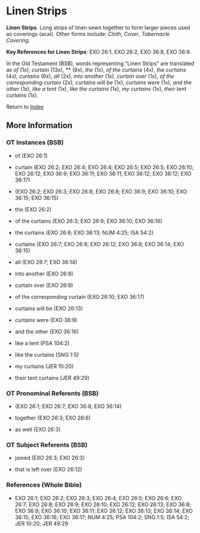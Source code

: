 # Linen Strips
**Linen Strips**. 
Long strips of linen sewn together to form larger pieces used as coverings (acai). 
Other forms include: 
*Cloth*, *Cover*, *Tabernacle Covering*. 


**Key References for Linen Strips**: 
EXO 26:1, EXO 26:2, EXO 36:8, EXO 36:9. 


In the Old Testament (BSB), words representing “Linen Strips” are translated as 
*of* (1x), *curtain* (13x), ** (8x), *the* (1x), *of the curtains* (4x), *the curtains* (4x), *curtains* (6x), *all* (2x), *into another* (1x), *curtain over* (1x), *of the corresponding curtain* (2x), *curtains will be* (1x), *curtains were* (1x), *and the other* (1x), *like a tent* (1x), *like the curtains* (1x), *my curtains* (1x), *their tent curtains* (1x). 




Return to [Index](00-Index.md)

## More Information

### OT Instances (BSB)

* of (EXO 26:1)

* curtain (EXO 26:2; EXO 26:4; EXO 26:4; EXO 26:5; EXO 26:5; EXO 26:10; EXO 26:12; EXO 36:9; EXO 36:11; EXO 36:11; EXO 36:12; EXO 36:12; EXO 36:17)

*  (EXO 26:2; EXO 26:3; EXO 26:8; EXO 26:8; EXO 36:9; EXO 36:10; EXO 36:15; EXO 36:15)

* the (EXO 26:2)

* of the curtains (EXO 26:3; EXO 26:9; EXO 36:10; EXO 36:16)

* the curtains (EXO 26:6; EXO 36:13; NUM 4:25; ISA 54:2)

* curtains (EXO 26:7; EXO 26:8; EXO 26:12; EXO 36:8; EXO 36:14; EXO 36:15)

* all (EXO 26:7; EXO 36:14)

* into another (EXO 26:9)

* curtain over (EXO 26:9)

* of the corresponding curtain (EXO 26:10; EXO 36:17)

* curtains will be (EXO 26:13)

* curtains were (EXO 36:9)

* and the other (EXO 36:16)

* like a tent (PSA 104:2)

* like the curtains (SNG 1:5)

* my curtains (JER 10:20)

* their tent curtains (JER 49:29)



### OT Pronominal Referents (BSB)

*  (EXO 26:1; EXO 26:7; EXO 36:8; EXO 36:14)

* together (EXO 26:3; EXO 26:6)

* as well (EXO 26:3)



### OT Subject Referents (BSB)

* joined (EXO 26:3; EXO 26:3)

* that is left over (EXO 26:12)



### References (Whole Bible)

* EXO 26:1; EXO 26:2; EXO 26:3; EXO 26:4; EXO 26:5; EXO 26:6; EXO 26:7; EXO 26:8; EXO 26:9; EXO 26:10; EXO 26:12; EXO 26:13; EXO 36:8; EXO 36:9; EXO 36:10; EXO 36:11; EXO 36:12; EXO 36:13; EXO 36:14; EXO 36:15; EXO 36:16; EXO 36:17; NUM 4:25; PSA 104:2; SNG 1:5; ISA 54:2; JER 10:20; JER 49:29




